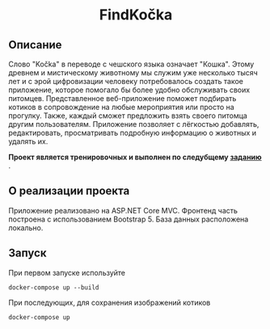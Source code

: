 ﻿<h1 align="center">FindKočka</h1>
<h2 align="center">

## Описание

Слово "Kočka" в переводе с чешского языка означает "Кошка". Этому древнем и мистическому животному мы служим уже несколько тысяч лет и с эрой цифровизации человеку 
потребовалось создать такое приложение, которое помогало бы более удобно обслуживать своих питомцев.
Представленное веб-приложение поможет подбирать котиков в сопровождение на любые мероприятия или просто на прогулку. Также, каждый сможет предложить взять своего питомца другим пользователям. 
Приложение позволяет с лёгкостью добавлять, редактировать, просматривать подробную информацию о животных и удалять их.

**Проект является тренировочных и выполнен по следубщему [заданию](https://github.com/developman2013/MSPDotNet1)** .

## О реализации проекта

Приложение реализовано на ASP.NET Core MVC. Фронтенд часть построена с использованием Bootstrap 5. База данных расположена локально.

## Запуск

При первом запуске используйте
```
docker-compose up --build
```

При последующих, для сохранения изображений котиков
```
docker-compose up
```